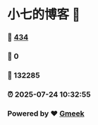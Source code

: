 # 小七的博客 :link:  
### :page_facing_up: [434](/tag.html) 
### :speech_balloon: 0 
### :hibiscus: 132285 
### :alarm_clock: 2025-07-24 10:32:55 
### Powered by :heart: [Gmeek](https://github.com/Meekdai/Gmeek)
